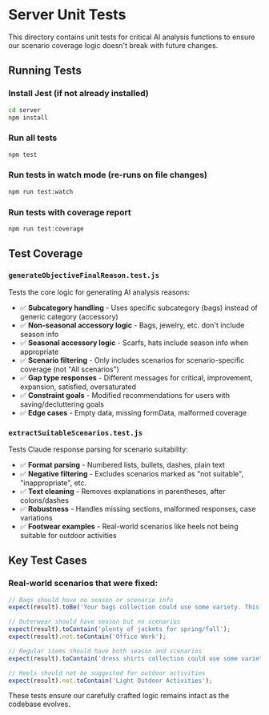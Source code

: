 # Server Unit Tests

This directory contains unit tests for critical AI analysis functions to ensure our scenario coverage logic doesn't break with future changes.

## Running Tests

### Install Jest (if not already installed)
```bash
cd server
npm install
```

### Run all tests
```bash
npm test
```

### Run tests in watch mode (re-runs on file changes)
```bash
npm run test:watch
```

### Run tests with coverage report
```bash
npm run test:coverage
```

## Test Coverage

### `generateObjectiveFinalReason.test.js`
Tests the core logic for generating AI analysis reasons:
- ✅ **Subcategory handling** - Uses specific subcategory (bags) instead of generic category (accessory)
- ✅ **Non-seasonal accessory logic** - Bags, jewelry, etc. don't include season info
- ✅ **Seasonal accessory logic** - Scarfs, hats include season info when appropriate  
- ✅ **Scenario filtering** - Only includes scenarios for scenario-specific coverage (not "All scenarios")
- ✅ **Gap type responses** - Different messages for critical, improvement, expansion, satisfied, oversaturated
- ✅ **Constraint goals** - Modified recommendations for users with saving/decluttering goals
- ✅ **Edge cases** - Empty data, missing formData, malformed coverage

### `extractSuitableScenarios.test.js`  
Tests Claude response parsing for scenario suitability:
- ✅ **Format parsing** - Numbered lists, bullets, dashes, plain text
- ✅ **Negative filtering** - Excludes scenarios marked as "not suitable", "inappropriate", etc.
- ✅ **Text cleaning** - Removes explanations in parentheses, after colons/dashes
- ✅ **Robustness** - Handles missing sections, malformed responses, case variations
- ✅ **Footwear examples** - Real-world scenarios like heels not being suitable for outdoor activities

## Key Test Cases

### Real-world scenarios that were fixed:
```javascript
// Bags should have no season or scenario info
expect(result).toBe('Your bags collection could use some variety. This would be a nice addition!');

// Outerwear should have season but no scenarios  
expect(result).toContain('plenty of jackets for spring/fall');
expect(result).not.toContain('Office Work');

// Regular items should have both season and scenarios
expect(result).toContain('dress shirts collection could use some variety for summer, especially for Office Work and Social Outings');

// Heels should not be suggested for outdoor activities
expect(result).not.toContain('Light Outdoor Activities');
```

These tests ensure our carefully crafted logic remains intact as the codebase evolves.
